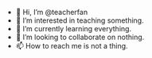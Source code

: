 - 👋 Hi, I’m @teacherfan
- 👀 I’m interested in teaching something.
- 🌱 I’m currently learning everything.
- 💞️ I’m looking to collaborate on nothing.
- 📫 How to reach me is not a thing.

<!---
teacherfan/teacherfan is a ✨ special ✨ repository because its `README.md` (this file) appears on your GitHub profile.
You can click the Preview link to take a look at your changes.
--->
